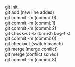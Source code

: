git init <br>
git add (new line added)<br>
git commit -m (commit 0)<br>
git commit -m (commit 1)<br>
git commit -m (commit 2)<br>
git checkout -b (branch bug-fix)<br>
git commit -m (commit 6)<br>
git checkout (switch branch)<br>
git merge (merge conflict)<br>
git merge (conflict solved)<br>
git commit -m (commit 8)<br>


